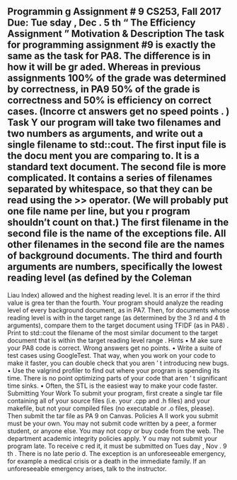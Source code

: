 Programmin
g Assignment #
9
CS253,
Fall 
2017
Due: 
Tue
sday
, 
Dec
. 
5
th
“
The Efficiency Assignment
”
Motivation & Description
The task for programming 
assignment
#9 is exactly the same as the task for PA8. The difference 
is in how it will be gr
aded. Whereas in previous assignments 100% of the grade was determined 
by correctness, in PA9 50% of the grade is correctness and 50% is efficiency on correct cases. 
(Incorre
ct answers get no speed 
points
.
) 
Task
Y
our program will take 
two filenames and two numbers as arguments, and write out a single 
filename to std::cout. The first input file is the docu
ment you are comparing to. It is a standard 
text document. 
The second file is more complicated. It contains a series of filenames
separated by 
whitespace, so that they can be read using the >> operator. (We will probably put one file name 
per line, but you
r program shouldn’t count on that.) 
The first filename in the second 
file is the 
name of the exceptions file. All other filenames in the second file are the names of background 
documents. 
The third and fourth arguments are numbers, specifically the lowest 
reading level (as 
defined by the Coleman
-
Liau Index)
allowed and the highest reading level. It is an 
error if the 
third value is grea
ter than the fourth. 
Your program should analyze the reading level of every background document, as in PA7. Then, 
for documents whose reading level is with
in the target range (as determined by the 3
rd
and 4
th
arguments), compare them to the target document
using TFIDF (as in PA8)
. 
Print 
to std::cout the 
filename of the most similar document 
to the target document that is within the target 
reading
level range
. 
Hints
•
M
ake sure your PA8 code is correct. Wrong answers get no points.
•
Write a suite of test cases using GoogleTest. That way, when you work on your code to 
make it faster, you can double check that you aren
’
t introducing new bugs.
•
Use the valgrind profiler to find out where your program is spending its time. There is no 
point optimizing parts of your code that aren
’
t significant time sinks.
•
Often, the STL is the easiest way to make your code faster.
Submitting Your Work
To submit your program, 
first create a single tar file containing all of your source files (i.e. your 
.cpp and .h files) 
and your makefile, 
but not your compiled files (no executable or .o files, 
please). 
Then submit the tar file as PA
9
on Canvas. 
Policies
A
ll work you submit must
be your own. You may not submit code written by a peer,
a former 
student, or anyone else. You may not copy or buy code from the web. The department academic 
integrity policies apply.
Y
ou may not submit your program late. To receive c
red
it, it must be submitted on Tues
day
, 
Nov
. 
9
th
.
There is no late perio
d. The exception is an unforeseeable emergency, for example a medical 
crisis or a death in the immediate family. If an unforeseeable emergency arises, 
talk to the 
instructor.
